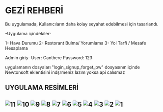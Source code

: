 <h1>
  GEZİ REHBERİ 
</h1>
Bu uygulamada, Kullanıcıların daha kolay seyahat edebilmesi için tasarlandı.

-Uygulama içindekiler-

1- Hava Durumu 
2- Restorant Bulma/ Yorumlama
3- Yol Tarfi / Mesafe Hesaplama

Admin giriş-
 User: Canthere
 Password: 123


 uygulamanın dosyaları 
"login_signup_forget_pw" dosyasının içinde
Newtonsoft eklentisini indşrmeniz lazım yoksa api calısmaz 

<h2>

  UYGULAMA RESİMLERİ <h2>
![11](https://github.com/user-attachments/assets/414fa18b-14c0-4dc9-888f-e3908f05a24b)
![10](https://github.com/user-attachments/assets/10416a5a-6887-4642-bb3f-b45189eb47c1)
![9](https://github.com/user-attachments/assets/4b66233e-9ac7-49ae-a9c6-00029fe75881)
![8](https://github.com/user-attachments/assets/78367f9d-cb1e-4ad2-997b-15025637dffd)
![7](https://github.com/user-attachments/assets/4919c7b5-f9e0-451a-9378-1b24550e7085)
![6](https://github.com/user-attachments/assets/1abe215e-cd67-4d4c-96a2-ef2b26cc5a9f)
![5](https://github.com/user-attachments/assets/39f3044c-5f6b-4766-a62f-39e90a641603)
![4](https://github.com/user-attachments/assets/c3a5a816-e289-4a14-a402-c973b8393f85)
![3](https://github.com/user-attachments/assets/b1d90bb3-1957-4c1d-bb31-d9cbc3ad8da0)
![2](https://github.com/user-attachments/assets/cd1f166d-bf4d-4831-ab47-49ec3fb8da06)
![1](https://github.com/user-attachments/assets/7d027566-e16d-4688-a621-ba13dc11c713)

